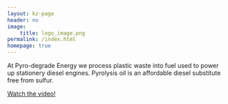 ```yaml
---
layout: kz-page
header: no
image:
    title: logo_image.png
permalink: /index.html
homepage: true
---
```


At Pyro-degrade Energy we process plastic waste into fuel used to power up stationery diesel engines. Pyrolysis oil is an affordable diesel substitute free from sulfur.


<div class="row t60 b60">
    <div class="small-12 text-center columns">
        <a class="button large radius {{ page.callforaction.style }}" href="https://youtu.be/pTas6aR1kx8?t=70">Watch the video!</a>
    </div><!-- /.small-12.columns -->
</div><!-- /.row -->



